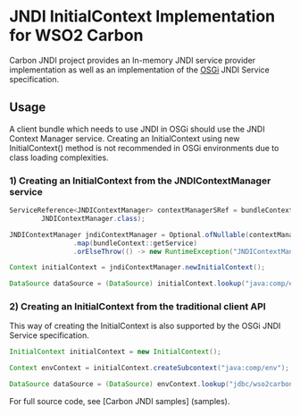 # JNDI InitialContext Implementation for WSO2 Carbon

Carbon JNDI project provides an In-memory JNDI service provider implementation as well as 
an implementation of the [OSGi](https://www.osgi.org/) JNDI Service specification.

## Usage

A client bundle which needs to use JNDI in OSGi should use the JNDI Context Manager service. Creating an InitialContext using new InitialContext() method is not recommended in OSGi environments due to class loading complexities.

### 1) Creating an InitialContext from the JNDIContextManager service

```java
ServiceReference<JNDIContextManager> contextManagerSRef = bundleContext.getServiceReference(
        JNDIContextManager.class);

JNDIContextManager jndiContextManager = Optional.ofNullable(contextManagerSRef)
                .map(bundleContext::getService)
                .orElseThrow(() -> new RuntimeException("JNDIContextManager service is not available."));

Context initialContext = jndiContextManager.newInitialContext();

DataSource dataSource = (DataSource) initialContext.lookup("java:comp/env/jdbc/wso2carbonDB");
```

### 2) Creating an InitialContext from the traditional client API

This way of creating the InitialContext is also supported by the OSGi JNDI Service specification.
  
```java
InitialContext initialContext = new InitialContext();  

Context envContext = initialContext.createSubcontext("java:comp/env");

DataSource dataSource = (DataSource) envContext.lookup("jdbc/wso2carbonDB");
```


For full source code, see [Carbon JNDI samples] (samples).